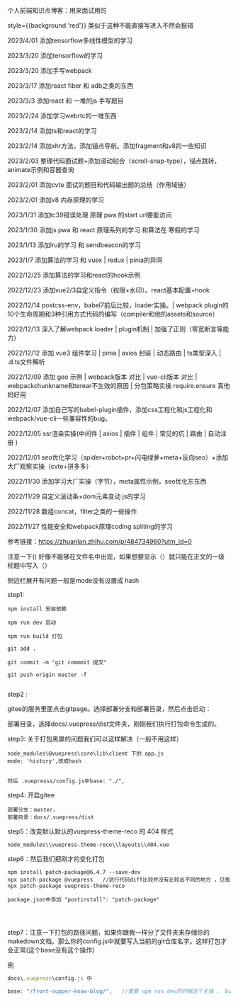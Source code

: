 个人前端知识点博客：用来面试用的

style={{background:'red'}} 类似于这种不能直接写进入不然会报错

2023/4/01 添加tensorflow多线性模型的学习

2023/3/20 添加tensorflow的学习

2023/3/20 添加手写webpack

2023/3/17 添加react fiber 和 adb之类的东西

2023/3/3 添加react 和 一堆的js 手写题目

2023/2/24 添加学习webrtc的一堆东西

2023/2/14 添加ts和react的学习

2023/2/14 添加xhr方法，添加锚点导航。添加fragment和v8的一些知识

2023/2/03 整理代码面试题+添加滚动贴合（scroll-snap-type），锚点跳转，animate示例和容器查询

2023/2/01 添加cvte 面试的题目和代码输出题的总结（作用域链）

2023/2/01 添加v8 内存原理的学习

2023/1/31 添加tc39错误处理 原理 pwa 的start url要能访问

2023/1/30 添加js pwa 和 react 原理系列的学习 和算法在 寒假的学习

2023/1/13 添加lru的学习 和 sendbeacon的学习

2023/1/7 添加算法的学习 和 vuex | redux | pinia的异同

2022/12/25 添加算法的学习和react的hook示例

2022/12/23 添加vue2/3自定义指令（权限+水印）。react基本配置+hook

2022/12/14 postcss-env，babel7前后比较，loader实操。| webpack plugin的10个生命周期和3种引用方式代码的编写（compiler和他的assets和source）

2022/12/13 深入了解webpack loader | plugin机制 | 加强了正则（零宽断言等能力）

2022/12/12 添加 vue3 组件学习 | pinia | axios 封装 | 动态路由 | ts类型深入 | .d.ts文件解析

2022/12/09 添加 geo 示例 | webpack版本 对比  | vue-cli版本 对比 | webpackchunkname和terear不生效的原因 | 分包策略实操 require.ensure 真他妈好用

2022/12/07 添加自己写的babel-plugin插件，添加css工程化和js工程化和webpack/vue-cli一些兼容性的bug。

2022/12/05 ssr渲染实操(中间件 | axios | 插件 | 组件 | 常见的坑 | 路由 | 自动注册 )

2022/12/01 seo优化学习（spider+robot+pr+闪电绿萝+meta+反向seo）+添加大厂观察实操（cvte+拼多多）

2022/11/30 添加学习大厂实操（字节），meta属性示例，seo优化东东西

2022/11/29 自定义滚动条+dom元素变动 js的学习

2022/11/28 数组concat，filter之类的一些操作

2022/11/27 性能安全和webpack原理coding spliting的学习





参考链接：https://zhuanlan.zhihu.com/p/484734960?utm_id=0

注意一下() 好像不能够在文件名中出现，如果想要显示（）就只能在正文的一级标题中写入（）

侧边栏展开有问题一般是mode没有设置成 hash

step1:
```
npm install 安装依赖

npm run dev 启动

npm run build 打包

git add .

git commit -m "git commmit 提交"

git push origin master -f


```

step2 : 

gitee的服务里面点击gitpage。选择部署分支和部署目录，然后点击启动：

部署目录，选择docs/.vuepress/dist文件夹，刚刚我们执行打包命令生成的。


step3: 关于打包黑屏的问题我们可以这样解决（一般不用这样）
```
node_modules\@vuepress\core\lib\client 下的 app.js 
mode: 'history',改成hash


然后 .vuepresss/config.js中base: "./",

```

step4: 开启gitee
```
部署分支：master，
部署目录：docs/.vuepress/dist

```


step5：改变默认默认的vuepress-theme-reco 的 404 样式
```
node_modules\\vuepress-theme-reco\\layouts\\404.vue

```

step6：然后我们把刚才的变化打包

```
npm install patch-package@6.4.7 --save-dev
npx patch-package @vuepress   //这行代码diff比较并没有比较出不同的地方 ，见鬼
npx patch-package vuepress-theme-reco

package.json中添加 "postinstall": "patch-package"




```

step7：注意一下打包的路径问题，如果你跟我一样分了文件夹来存储你的makedown文档。那么你的config.js中就要写入当前的git仓库名字。这样打包才会正常(这个base没有这个操作)

例

```js
docs\.vuepress\config.js 中

base: "/front-supper-know-blog/",   //重要 npm run dev的时候这个关掉 。 build的时候再把他打开
```

